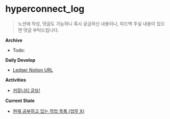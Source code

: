 # hyperconnect_log

> 노션에 작성, 댓글도 가능하니 혹시 궁금하신 내용이나, 피드백 주실 내용이 있으면 댓글 부탁드립니다.

__Archive__

* Todo: 

__Daily Develop__

* [Ledger Notion URL](https://www.notion.so/wnsgml972/Daily-Log-In-Hyperconnect-4c2d65be6e56444fbbe14c31432f8a34)

__Activities__

* [커뮤니티 글또!](https://www.notion.so/ac5b18a482fb4df497d4e8257ad4d516)

__Current State__

* [현재 공부하고 있는 작업 목록 (업무 X)](https://www.notion.so/wnsgml972/107c8e481df64e26a488053ab1ab4030?v=bf738876c6704108aeeda7ebbca6d66d)
